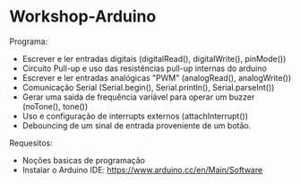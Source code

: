 # Workshop-Arduino

Programa:
- Escrever e ler entradas digitais (digitalRead(), digitalWrite(), pinMode())
- Circuito Pull-up e uso das resistências pull-up internas do arduino
- Escrever e ler entradas analógicas "PWM" (analogRead(), analogWrite())
- Comunicação Serial (Serial.begin(), Serial.println(), Serial.parseInt())
- Gerar uma saida de frequência variável para operar um buzzer (noTone(), tone())
- Uso e configuração de interrupts externos (attachInterrupt())
- Debouncing de um sinal de entrada proveniente de um botão.

Requesitos:
- Noções basicas de programação
- Instalar o Arduino IDE: https://www.arduino.cc/en/Main/Software

